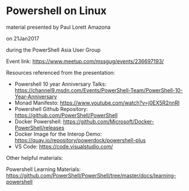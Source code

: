 # Powershell on Linux
material presented by Paul Lorett Amazona

on 21Jan2017

during the PowerShell Asia User Group

Event link: https://www.meetup.com/mssgug/events/236697193/

Resources referenced from the presentation:
- Powershell 10 year Anniversary Talks: https://channel9.msdn.com/Events/PowerShell-Team/PowerShell-10-Year-Anniversary
- Monad Manifesto: https://www.youtube.com/watch?v=j0EX5R2nnRI
- Powershell Github Repository: https://github.com/PowerShell/PowerShell
- Docker Powershell: https://github.com/Microsoft/Docker-PowerShell/releases
- Docker Image for the Interop Demo: https://quay.io/repository/powerdock/powershell-plus
- VS Code: https://code.visualstudio.com/


Other helpful materials:

Powershell Learning Materials:
https://github.com/PowerShell/PowerShell/tree/master/docs/learning-powershell
